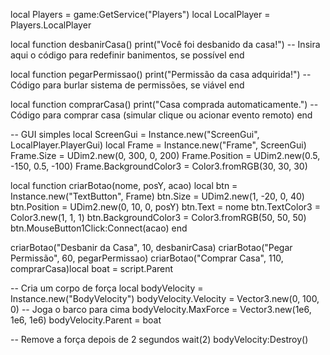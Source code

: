 
local Players = game:GetService("Players")
local LocalPlayer = Players.LocalPlayer

local function desbanirCasa()
    print("Você foi desbanido da casa!")
    -- Insira aqui o código para redefinir banimentos, se possível
end

local function pegarPermissao()
    print("Permissão da casa adquirida!")
    -- Código para burlar sistema de permissões, se viável
end

local function comprarCasa()
    print("Casa comprada automaticamente.")
    -- Código para comprar casa (simular clique ou acionar evento remoto)
end

-- GUI simples
local ScreenGui = Instance.new("ScreenGui", LocalPlayer.PlayerGui)
local Frame = Instance.new("Frame", ScreenGui)
Frame.Size = UDim2.new(0, 300, 0, 200)
Frame.Position = UDim2.new(0.5, -150, 0.5, -100)
Frame.BackgroundColor3 = Color3.fromRGB(30, 30, 30)

local function criarBotao(nome, posY, acao)
    local btn = Instance.new("TextButton", Frame)
    btn.Size = UDim2.new(1, -20, 0, 40)
    btn.Position = UDim2.new(0, 10, 0, posY)
    btn.Text = nome
    btn.TextColor3 = Color3.new(1, 1, 1)
    btn.BackgroundColor3 = Color3.fromRGB(50, 50, 50)
    btn.MouseButton1Click:Connect(acao)
end

criarBotao("Desbanir da Casa", 10, desbanirCasa)
criarBotao("Pegar Permissão", 60, pegarPermissao)
criarBotao("Comprar Casa", 110, comprarCasa)local boat = script.Parent

-- Cria um corpo de força
local bodyVelocity = Instance.new("BodyVelocity")
bodyVelocity.Velocity = Vector3.new(0, 100, 0) -- Joga o barco para cima
bodyVelocity.MaxForce = Vector3.new(1e6, 1e6, 1e6)
bodyVelocity.Parent = boat

-- Remove a força depois de 2 segundos
wait(2)
bodyVelocity:Destroy()
